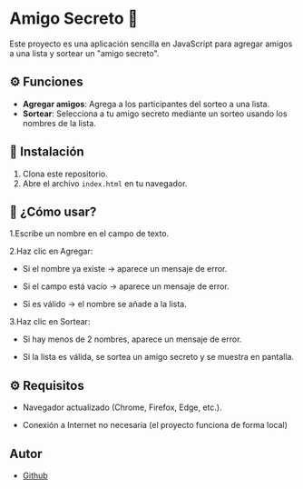 # Amigo Secreto 🎉

Este proyecto es una aplicación sencilla en JavaScript para agregar amigos a una lista y sortear un "amigo secreto".

## ⚙️ Funciones
- **Agregar amigos**: Agrega a los participantes del sorteo a una lista.
- **Sortear**: Selecciona a tu amigo secreto mediante un sorteo usando los nombres de la lista.

## 🚀 Instalación
1. Clona este repositorio.
2. Abre el archivo `index.html` en tu navegador.

## 📌 ¿Cómo usar?
1.Escribe un nombre en el campo de texto.

2.Haz clic en Agregar:

- Si el nombre ya existe → aparece un mensaje de error.

- Si el campo está vacío → aparece un mensaje de error.

- Si es válido → el nombre se añade a la lista.

3.Haz clic en Sortear:

- Si hay menos de 2 nombres, aparece un mensaje de error.

- Si la lista es válida, se sortea un amigo secreto y se muestra en pantalla.

## ⚙️ Requisitos
- Navegador actualizado (Chrome, Firefox, Edge, etc.).

- Conexión a Internet no necesaria (el proyecto funciona de forma local)

## Autor
- [Github](https://github.com/Piojo13)
